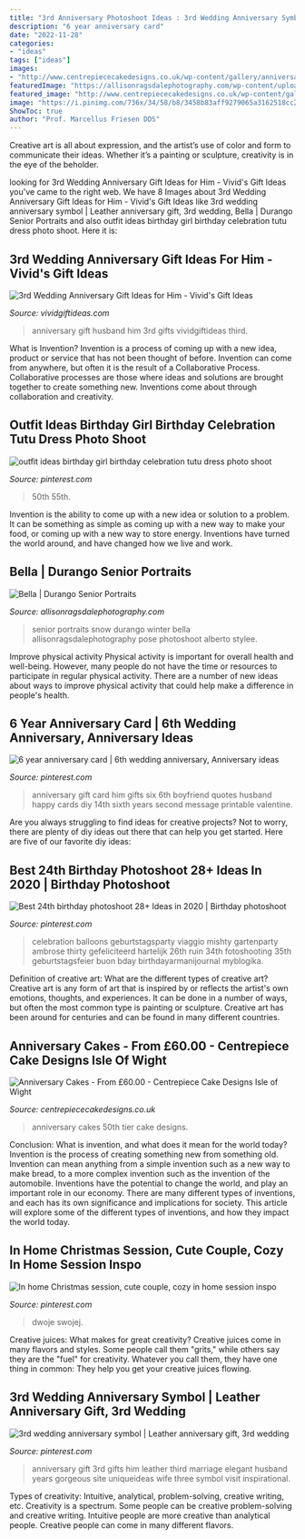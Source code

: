 ```yaml
---
title: "3rd Anniversary Photoshoot Ideas : 3rd Wedding Anniversary Symbol"
description: "6 year anniversary card"
date: "2022-11-28"
categories:
- "ideas"
tags: ["ideas"]
images:
- "http://www.centrepiececakedesigns.co.uk/wp-content/gallery/anniversary/50th-2-tier.jpg"
featuredImage: "https://allisonragsdalephotography.com/wp-content/uploads/2013/04/allisonragsdalephotography-7126.jpg"
featured_image: "http://www.centrepiececakedesigns.co.uk/wp-content/gallery/anniversary/50th-2-tier.jpg"
image: "https://i.pinimg.com/736x/34/58/b8/3458b83aff9279065a3162518cc2852f.jpg"
ShowToc: true
author: "Prof. Marcellus Friesen DDS"
---
```



Creative art is all about expression, and the artist’s use of color and form to communicate their ideas. Whether it’s a painting or sculpture, creativity is in the eye of the beholder.

	

		
looking for 3rd Wedding Anniversary Gift Ideas for Him - Vivid&#039;s Gift Ideas you've came to the right web. We have 8 Images about 3rd Wedding Anniversary Gift Ideas for Him - Vivid&#039;s Gift Ideas like 3rd wedding anniversary symbol | Leather anniversary gift, 3rd wedding, Bella | Durango Senior Portraits and also outfit ideas birthday girl birthday celebration tutu dress photo shoot. Here it is:
		
    
## 3rd Wedding Anniversary Gift Ideas For Him - Vivid&#039;s Gift Ideas

<img loading=lazy src="https://cdn.vividgiftideas.com/wp-content/uploads/2014/07/Third-Anniversary-Gift-Ideas-for-Husband.jpg" onerror="this.onerror=null;this.src='https://tse2.mm.bing.net/th?id=OIP.k1x_-014FtfG5UhzJq22eAHaKx&amp;pid=15.1';" alt="3rd Wedding Anniversary Gift Ideas for Him - Vivid&#039;s Gift Ideas">

_Source: vividgiftideas.com_

>anniversary gift husband him 3rd gifts vividgiftideas third. 

	

What is Invention?
Invention is a process of coming up with a new idea, product or service that has not been thought of before. Invention can come from anywhere, but often it is the result of a Collaborative Process. Collaborative processes are those where ideas and solutions are brought together to create something new. Inventions come about through collaboration and creativity.

    
## Outfit Ideas Birthday Girl Birthday Celebration Tutu Dress Photo Shoot

<img loading=lazy src="https://i.pinimg.com/736x/34/58/b8/3458b83aff9279065a3162518cc2852f.jpg" onerror="this.onerror=null;this.src='https://tse3.mm.bing.net/th?id=OIP.FXq4vIXFebmtcKbrJT3UawHaKw&amp;pid=15.1';" alt="outfit ideas birthday girl birthday celebration tutu dress photo shoot">

_Source: pinterest.com_

>50th 55th. 

	

Invention is the ability to come up with a new idea or solution to a problem. It can be something as simple as coming up with a new way to make your food, or coming up with a new way to store energy. Inventions have turned the world around, and have changed how we live and work.

    
## Bella | Durango Senior Portraits

<img loading=lazy src="https://allisonragsdalephotography.com/wp-content/uploads/2013/04/allisonragsdalephotography-7126.jpg" onerror="this.onerror=null;this.src='https://tse2.mm.bing.net/th?id=OIP.AbNSXkcO5WNNDzk29AyFLQHaLI&amp;pid=15.1';" alt="Bella | Durango Senior Portraits">

_Source: allisonragsdalephotography.com_

>senior portraits snow durango winter bella allisonragsdalephotography pose photoshoot alberto stylee. 

	

Improve physical activity
Physical activity is important for overall health and well-being. However, many people do not have the time or resources to participate in regular physical activity. There are a number of new ideas about ways to improve physical activity that could help make a difference in people's health.

    
## 6 Year Anniversary Card | 6th Wedding Anniversary, Anniversary Ideas

<img loading=lazy src="https://i.pinimg.com/originals/85/7c/8d/857c8d8fea0f62584cb010650658743f.jpg" onerror="this.onerror=null;this.src='https://tse2.mm.bing.net/th?id=OIP._9C03QU7jfU4vfErxCTS5AHaJ4&amp;pid=15.1';" alt="6 year anniversary card | 6th wedding anniversary, Anniversary ideas">

_Source: pinterest.com_

>anniversary gift card him gifts six 6th boyfriend quotes husband happy cards diy 14th sixth years second message printable valentine. 

	

Are you always struggling to find ideas for creative projects? Not to worry, there are plenty of diy ideas out there that can help you get started. Here are five of our favorite diy ideas: 

    
## Best 24th Birthday Photoshoot 28+ Ideas In 2020 | Birthday Photoshoot

<img loading=lazy src="https://i.pinimg.com/736x/65/4e/3b/654e3ba24568d5df2b937d633ef50caa.jpg" onerror="this.onerror=null;this.src='https://tse4.mm.bing.net/th?id=OIP.PATKZlMyK8Vnt2Zqw76vfwAAAA&amp;pid=15.1';" alt="Best 24th birthday photoshoot 28+ Ideas in 2020 | Birthday photoshoot">

_Source: pinterest.com_

>celebration balloons geburtstagsparty viaggio mishty gartenparty ambrose thirty gefeliciteerd hartelijk 26th ruin 34th fotoshooting 35th geburtstagsfeier buon bday birthdayarmanijournal myblogika. 

	

Definition of creative art: What are the different types of creative art?
Creative art is any form of art that is inspired by or reflects the artist's own emotions, thoughts, and experiences. It can be done in a number of ways, but often the most common type is painting or sculpture. Creative art has been around for centuries and can be found in many different countries.

    
## Anniversary Cakes - From £60.00 - Centrepiece Cake Designs Isle Of Wight

<img loading=lazy src="http://www.centrepiececakedesigns.co.uk/wp-content/gallery/anniversary/50th-2-tier.jpg" onerror="this.onerror=null;this.src='https://tse3.mm.bing.net/th?id=OIP.5tjOZe49cFrbtr5_TMuVLgHaJ-&amp;pid=15.1';" alt="Anniversary Cakes - From £60.00 - Centrepiece Cake Designs Isle of Wight">

_Source: centrepiececakedesigns.co.uk_

>anniversary cakes 50th tier cake designs. 

	

Conclusion: What is invention, and what does it mean for the world today?
Invention is the process of creating something new from something old. Invention can mean anything from a simple invention such as a new way to make bread, to a more complex invention such as the invention of the automobile. Inventions have the potential to change the world, and play an important role in our economy. There are many different types of inventions, and each has its own significance and implications for society. This article will explore some of the different types of inventions, and how they impact the world today.

    
## In Home Christmas Session, Cute Couple, Cozy In Home Session Inspo

<img loading=lazy src="https://i.pinimg.com/736x/73/4e/29/734e2964bf7e5c98c46b561d8649483e.jpg" onerror="this.onerror=null;this.src='https://tse3.mm.bing.net/th?id=OIP.7wAxbHiVyPTAu53fL22uqgHaLH&amp;pid=15.1';" alt="In home Christmas session, cute couple, cozy in home session inspo">

_Source: pinterest.com_

>dwoje swojej. 

	

Creative juices: What makes for great creativity?
Creative juices come in many flavors and styles. Some people call them "grits," while others say they are the "fuel" for creativity. Whatever you call them, they have one thing in common: They help you get your creative juices flowing.

    
## 3rd Wedding Anniversary Symbol | Leather Anniversary Gift, 3rd Wedding

<img loading=lazy src="https://i.pinimg.com/736x/df/80/2a/df802a8da0f8f384422a58cfaf112d7f.jpg" onerror="this.onerror=null;this.src='https://tse1.mm.bing.net/th?id=OIP.rF2ePbhYF7hNGjqqQ0gv2wHaHa&amp;pid=15.1';" alt="3rd wedding anniversary symbol | Leather anniversary gift, 3rd wedding">

_Source: pinterest.com_

>anniversary gift 3rd gifts him leather third marriage elegant husband years gorgeous site uniqueideas wife three symbol visit inspirational. 

	

Types of creativity: Intuitive, analytical, problem-solving, creative writing, etc.
Creativity is a spectrum. Some people can be creative problem-solving and creative writing. Intuitive people are more creative than analytical people. Creative people can come in many different flavors.

